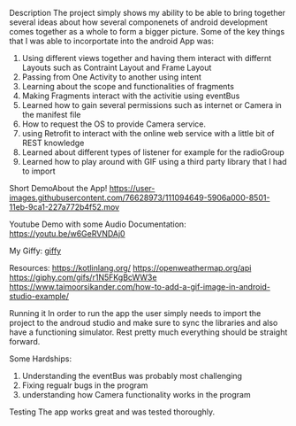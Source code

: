 Description
The project simply shows my ability to be able to bring together several ideas about how several componenets of android development comes together as a whole to form a bigger picture. Some of the key things that I was able to incorportate into the android App was:
1) Using different views together and having them interact with differnt Layouts such as Contraint Layout and Frame Layout
2) Passing from One Activity to another using intent
3) Learning about the scope and functionalities of fragments
5) Making Fragments interact with the activitie using eventBus
6) Learned how to gain several permissions such as internet or Camera in the manifest file
7) How to request the OS to provide Camera service.
8) using Retrofit to interact with the online web service with a little bit of REST knowledge
9) Learned about different types of listener for example for the radioGroup 
10) Learned how to play around with GIF using a third party library that I had to import

Short DemoAbout the App!
https://user-images.githubusercontent.com/76628973/111094649-5906a000-8501-11eb-9ca1-227a772b4f52.mov

Youtube Demo with some Audio Documentation:
https://youtu.be/w6GeRVNDAj0

My Giffy:
[giffy](https://user-images.githubusercontent.com/76628973/111094319-acc4b980-8500-11eb-8506-17be3aa7eb93.gif)

Resources:
https://kotlinlang.org/
https://openweathermap.org/api
https://giphy.com/gifs/r1N5FKgBcWW3e
https://www.taimoorsikander.com/how-to-add-a-gif-image-in-android-studio-example/

Running it
In order to run the app the user simply needs to import the project to the androud studio and make sure to sync the libraries and also have a functioning simulator. Rest pretty much everything should be straight forward.

Some Hardships:
1) Understanding the eventBus was probably most challenging
2) Fixing regualr bugs in the program
3) understanding how Camera functionality works in the program

Testing
The app works great and was tested thoroughly.





